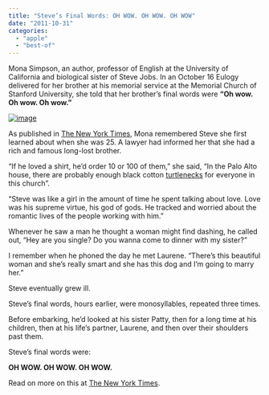 ```yaml
---
title: "Steve’s Final Words: OH WOW. OH WOW. OH WOW"
date: "2011-10-31"
categories: 
  - "apple"
  - "best-of"
---
```


Mona Simpson, an author, professor of English at the University of California and biological sister of Steve Jobs. In an October 16 Eulogy delivered for her brother at his memorial service at the Memorial Church of Stanford University, she told that her brother’s final words were **“Oh wow. Oh wow. Oh wow.”**

[![image](http://lh3.ggpht.com/-O2af7s-guQQ/Tq3qqZfAv6I/AAAAAAAAGOc/PtOFrft7Lkg/image_thumb.png?imgmax=800 "image")](http://lh4.ggpht.com/-cWScxXSL54A/Tq3qpcNVfEI/AAAAAAAAGOU/X3Y24Y3Xqk8/s1600-h/image%25255B2%25255D.png)

As published in [The New York Times](http://www.nytimes.com/2011/10/30/opinion/mona-simpsons-eulogy-for-steve-jobs.html?pagewanted=1&_r=2), Mona remembered Steve she first learned about when she was 25. A lawyer had informed her that she had a rich and famous long-lost brother.

“If he loved a shirt, he’d order 10 or 100 of them,” she said, “In the Palo Alto house, there are probably enough black cotton [turtlenecks](http://www.cosmogeek.info/2011/10/steve-jobs-on-why-he-wore-black-mock.html) for everyone in this church”.

“Steve was like a girl in the amount of time he spent talking about love. Love was his supreme virtue, his god of gods. He tracked and worried about the romantic lives of the people working with him.”

Whenever he saw a man he thought a woman might find dashing, he called out, “Hey are you single? Do you wanna come to dinner with my sister?”

I remember when he phoned the day he met Laurene. “There’s this beautiful woman and she’s really smart and she has this dog and I’m going to marry her.”

Steve eventually grew ill.

Steve’s final words, hours earlier, were monosyllables, repeated three times.

Before embarking, he’d looked at his sister Patty, then for a long time at his children, then at his life’s partner, Laurene, and then over their shoulders past them.

Steve’s final words were:

**OH WOW. OH WOW. OH WOW.**

Read on more on this at [The New York Times](http://www.nytimes.com/2011/10/30/opinion/mona-simpsons-eulogy-for-steve-jobs.html?pagewanted=1&_r=2).
